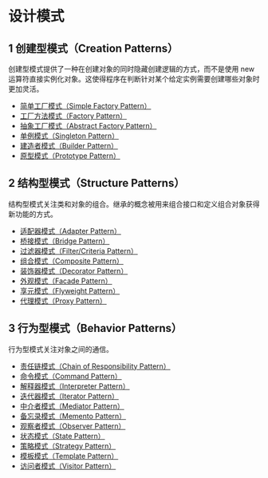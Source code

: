 # 设计模式

## 1 创建型模式（Creation Patterns）

创建型模式提供了一种在创建对象的同时隐藏创建逻辑的方式，而不是使用 new 运算符直接实例化对象。这使得程序在判断针对某个给定实例需要创建哪些对象时更加灵活。

- [简单工厂模式（Simple Factory Pattern）](./creation-simple-factory-pattern '简单工厂模式（Simple Factory Pattern）')
- [工厂方法模式（Factory Pattern）](./creation-factory-method-pattern '工厂方法模式（Factory Pattern）')
- [抽象工厂模式（Abstract Factory Pattern）](./creation-abstract-factory-pattern '抽象工厂模式（Abstract Factory Pattern）')
- [单例模式（Singleton Pattern）](./creation-singleton-pattern '单例模式（Singleton Pattern）')
- [建造者模式（Builder Pattern）](./creation-builder-pattern '建造者模式（Builder Pattern）')
- [原型模式（Prototype Pattern）](./creation-prototype-pattern '原型模式（Prototype Pattern）')

## 2 结构型模式（Structure Patterns）

结构型模式关注类和对象的组合。继承的概念被用来组合接口和定义组合对象获得新功能的方式。

- [适配器模式（Adapter Pattern）](./structure-adapter-pattern '适配器模式（Adapter Pattern）')
- [桥接模式（Bridge Pattern）](./structure-bridge-pattern '桥接模式（Bridge Pattern）')
- [过滤器模式（Filter/Criteria Pattern）](./structure-filter-pattern '过滤器模式（Filter/Criteria Pattern）')
- [组合模式（Composite Pattern）](./structure-composite-pattern '组合模式（Composite Pattern）')
- [装饰器模式（Decorator Pattern）](./structure-decorator-pattern '装饰器模式（Decorator Pattern）')
- [外观模式（Facade Pattern）](./structure-facade-pattern '外观模式（Facade Pattern）')
- [享元模式（Flyweight Pattern）](./structure-flyweight-pattern '享元模式（Flyweight Pattern）')
- [代理模式（Proxy Pattern）](./structure-proxy-pattern '代理模式（Proxy Pattern）')

## 3 行为型模式（Behavior Patterns）

行为型模式关注对象之间的通信。

- [责任链模式（Chain of Responsibility Pattern）](./behavior-responsibility-pattern '责任链模式（Chain of Responsibility Pattern）')
- [命令模式（Command Pattern）](./behavior-command-pattern '命令模式（Command Pattern）')
- [解释器模式（Interpreter Pattern）](./behavior-interpreter-pattern '解释器模式（Interpreter Pattern）')
- [迭代器模式（Iterator Pattern）](./ '迭代器模式（Iterator Pattern）')
- [中介者模式（Mediator Pattern）](./ '中介者模式（Mediator Pattern）')
- [备忘录模式（Memento Pattern）](./ '备忘录模式（Memento Pattern）')
- [观察者模式（Observer Pattern）](./behavior-observer-pattern '观察者模式（Observer Pattern）')
- [状态模式（State Pattern）](./ '状态模式（State Pattern）')
- [策略模式（Strategy Pattern）](./ '策略模式（Strategy Pattern）')
- [模板模式（Template Pattern）](./ '模板模式（Template Pattern）')
- [访问者模式（Visitor Pattern）](./ '访问者模式（Visitor Pattern）')
